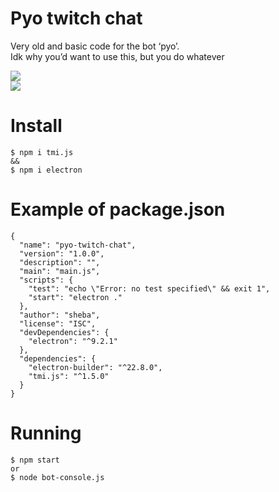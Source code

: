 <h1 class="code-line" data-line-start=0 data-line-end=1 ><a id="Pyo_twitch_chat_0"></a>Pyo twitch chat</h1>
<p class="has-line-data" data-line-start="2" data-line-end="4">Very old and basic code for the bot ‘pyo’.<br>
Idk why you’d want to use this, but you do whatever</p>
<img src="https://i.imgur.com/417677L.png"/><br>
<img src="https://i.imgur.com/8mYdkSg.png"/><br>
<h1 class="code-line" data-line-start=5 data-line-end=6 ><a id="Install_5"></a>Install</h1>
<pre><code class="has-line-data" data-line-start="8" data-line-end="12" class="language-sh">$ npm i tmi.js
&amp;&amp;
$ npm i electron
</code></pre>
<h1 class="code-line" data-line-start=13 data-line-end=14 ><a id="Example_of_packagejson_13"></a>Example of package.json</h1>
<pre><code class="has-line-data" data-line-start="16" data-line-end="36" class="language-sh">{
  <span class="hljs-string">"name"</span>: <span class="hljs-string">"pyo-twitch-chat"</span>,
  <span class="hljs-string">"version"</span>: <span class="hljs-string">"1.0.0"</span>,
  <span class="hljs-string">"description"</span>: <span class="hljs-string">""</span>,
  <span class="hljs-string">"main"</span>: <span class="hljs-string">"main.js"</span>,
  <span class="hljs-string">"scripts"</span>: {
    <span class="hljs-string">"test"</span>: <span class="hljs-string">"echo \"Error: no test specified\" &amp;&amp; exit 1"</span>,
    <span class="hljs-string">"start"</span>: <span class="hljs-string">"electron ."</span>
  },
  <span class="hljs-string">"author"</span>: <span class="hljs-string">"sheba"</span>,
  <span class="hljs-string">"license"</span>: <span class="hljs-string">"ISC"</span>,
  <span class="hljs-string">"devDependencies"</span>: {
    <span class="hljs-string">"electron"</span>: <span class="hljs-string">"^9.2.1"</span>
  },
  <span class="hljs-string">"dependencies"</span>: {
    <span class="hljs-string">"electron-builder"</span>: <span class="hljs-string">"^22.8.0"</span>,
    <span class="hljs-string">"tmi.js"</span>: <span class="hljs-string">"^1.5.0"</span>
  }
}
</code></pre>
<h1 class="code-line" data-line-start=37 data-line-end=38 ><a id="Running_37"></a>Running</h1>
<pre><code class="has-line-data" data-line-start="39" data-line-end="41" class="language-sh">$ npm start
or
$ node bot-console.js
</code></pre>
